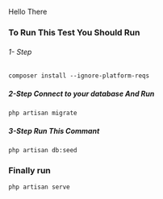 Hello There 
### To Run This Test You Should Run 

###### 1- Step
```
composer install --ignore-platform-reqs
```


##### 2-Step Connect to your database And Run
```
php artisan migrate
```
##### 3-Step Run This Commant
```
php artisan db:seed
```
### Finally run 
```
php artisan serve
```



